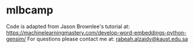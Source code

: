 # mlbcamp
Code is adapted from Jason Brownlee's tutorial at:
https://machinelearningmastery.com/develop-word-embeddings-python-gensim/
For questions please contact me at: rabeah.alzaidy@kaust.edu.sa
